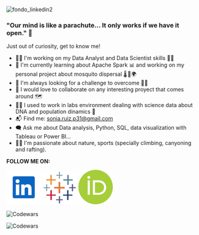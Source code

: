 ![fondo_linkedin2](https://github.com/solkiria/solkiria/assets/116632929/1089adfc-9f47-4b26-9010-51b94121504d)


### **"Our mind is like a parachute... It only works if we have it open."** 🧠

Just out of curiosity, get to know me!

- 🕵️‍♀️ I'm working on my Data Analyst and Data Scientist skills 👩‍💻
- 🌱 I'm currently learning about Apache Spark 📊 and working on my personal project about mosquito dispersal 🌡️ 🦟🌍  
- 🚀 I'm always looking for a challenge to overcome 🧗‍♀️
- 🤝 I would love to collaborate on any interesting proyect that comes around 🗺️
- 👩‍🔬 I used to work in labs environment dealing with science data about DNA and population dinamics 🧬
- 📬 Find me: sonia.ruiz.p31@gmail.com
- 🗨️ Ask me about Data analysis, Python, SQL, data visualization with Tableau or Power BI...
- 💜✨ I'm passionate about nature, sports (specially climbing, canyoning and rafting).

**FOLLOW ME ON:**

[![Alt text](linkedin.png)](https://www.linkedin.com/in/sonia-ruiz-perez/ 'LinkedIn Sonia Ruiz')
[![Alt text](tableau.png)](https://public.tableau.com/app/profile/solkiria 'Tableau Public Sonia Ruiz')
[![Alt text](orcid.png)](https://orcid.org/0000-0001-9872-0193 'ORCiD Sonia Ruiz')



![Codewars](https://github.r2v.ch/codewars?user=solkiria&top_languages=true&stroke=%23b362ff&theme=gradient_midnight_puple)

![Codewars](https://www.codewars.com/users/solkiria/badges/large)

<!--
**solkiria/solkiria** is a ✨ _special_ ✨ repository because its `README.md` (this file) appears on your GitHub profile.

-->
